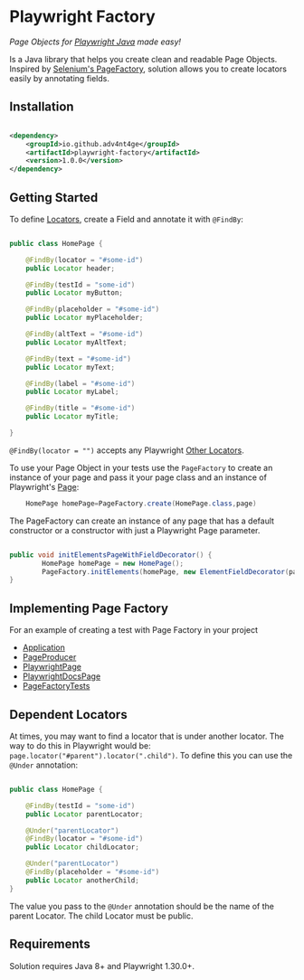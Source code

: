 # Playwright Factory

*Page Objects for [Playwright Java](https://playwright.dev/java/) made easy!*

Is a Java library that helps you create clean and readable Page Objects. Inspired
by [Selenium's PageFactory](https://github.com/SeleniumHQ/selenium/wiki/PageFactory), solution allows you to create
locators easily by annotating fields.

## Installation

```xml

<dependency>
    <groupId>io.github.adv4nt4ge</groupId>
    <artifactId>playwright-factory</artifactId>
    <version>1.0.0</version>
</dependency>
```

## Getting Started

To define [Locators](https://playwright.dev/java/docs/locators), create a Field and annotate it with `@FindBy`:

```java

public class HomePage {

    @FindBy(locator = "#some-id")
    public Locator header;

    @FindBy(testId = "some-id")
    public Locator myButton;

    @FindBy(placeholder = "#some-id")
    public Locator myPlaceholder;

    @FindBy(altText = "#some-id")
    public Locator myAltText;

    @FindBy(text = "#some-id")
    public Locator myText;

    @FindBy(label = "#some-id")
    public Locator myLabel;

    @FindBy(title = "#some-id")
    public Locator myTitle;

}
```

`@FindBy(locator = "")` accepts any Playwright [Other Locators](https://playwright.dev/java/docs/other-locators).

To use your Page Object in your tests use the `PageFactory` to create an instance of your page and pass it your page
class and an instance of Playwright's [Page](https://playwright.dev/java/docs/pages):

```java
    HomePage homePage=PageFactory.create(HomePage.class,page)
```
The PageFactory can create an instance of any page that has a default constructor or a constructor with just a
Playwright Page parameter.

```java

public void initElementsPageWithFieldDecorator() {
        HomePage homePage = new HomePage();
        PageFactory.initElements(homePage, new ElementFieldDecorator(page));
}
```

## Implementing Page Factory

For an example of creating a test with Page Factory in your project
- [Application](https://github.com/adv4nt4ge/playwright-factory/src/main/java/io/github/adv4nt4ge/common/Application.java)
- [PageProducer](https://github.com/adv4nt4ge/playwright-factory/src/main/java/io/github/adv4nt4ge/common/page/pageproducer/PageProducer.java)
- [PlaywrightPage](https://github.com/adv4nt4ge/playwright-factory/src/main/java/io/github/adv4nt4ge/common/page/PlaywrightPage.java)
- [PlaywrightDocsPage](https://github.com/adv4nt4ge/playwright-factory/src/main/java/io/github/adv4nt4ge/common/page/PlaywrightDocsPage.java)
- [PageFactoryTests](https://github.com/adv4nt4ge/playwright-factory/src/test/java/io/github/adv4nt4ge/common/tests/PageFactoryTests.java)

## Dependent Locators

At times, you may want to find a locator that is under another locator. The way to do this in Playwright would
be: `page.locator("#parent").locator(".child")`. To define this you can use the `@Under` annotation:

```java

public class HomePage {

    @FindBy(testId = "some-id")
    public Locator parentLocator;

    @Under("parentLocator")
    @FindBy(locator = "#some-id")
    public Locator childLocator;

    @Under("parentLocator")
    @FindBy(placeholder = "#some-id")
    public Locator anotherChild;
}
```

The value you pass to the `@Under` annotation should be the name of the parent Locator. The child Locator must be public.   

## Requirements

Solution requires Java 8+ and Playwright 1.30.0+.
